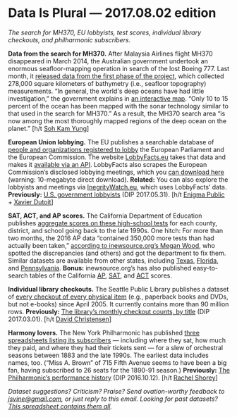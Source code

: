 Data Is Plural — 2017.08.02 edition
===================================

*The search for MH370, EU lobbyists, test scores, individual library checkouts, and philharmonic subscribers.*


__Data from the search for MH370.__ After Malaysia Airlines flight MH370 disappeared in March 2014, the Australian government undertook an enormous seafloor-mapping operation in search of the lost Boeing 777. Last month, it [released data from the first phase of the project](http://marine.projects.ga.gov.au/mh370-phase-one-data-release.html), which collected 278,000 square kilometers of bathymetry (i.e., seafloor topography) measurements. “In general, the world's deep oceans have had little investigation,” the government explains in [an interactive map](https://geoscience-au.maps.arcgis.com/apps/Cascade/index.html?appid=038a72439bfa4d28b3dde81cc6ff3214). “Only 10 to 15 percent of the ocean has been mapped with the sonar technology similar to that used in the search for MH370.” As a result, the MH370 search area “is now among the most thoroughly mapped regions of the deep ocean on the planet.” [h/t [Soh Kam Yung](https://news.ycombinator.com/item?id=14802105)]


__European Union lobbying.__ The EU publishes a searchable database of [people and organizations registered to lobby](http://ec.europa.eu/transparencyregister/public/homePage.do?redir=false&locale=en) the European Parliament and the European Commission. The website [LobbyFacts.eu](https://lobbyfacts.eu/) takes that data and makes it [available via an API](http://api.lobbyfacts.eu/docs/api). LobbyFacts also scrapes the European Commission’s disclosed lobbying meetings, which you [can download here](https://lobbyfacts.eu/transparency_meetings) (warning: 10-megabyte direct download). __Related:__ You can also explore the lobbyists and meetings via [InegrityWatch.eu](http://www.integritywatch.eu/), which uses LobbyFacts’ data. __Previously:__ [U.S. government lobbyists](https://www.data-is-plural.com/archive/2017-05-31-edition) (DIP 2017.05.31). [h/t [Enigma Public](http://mailchi.mp/2ad52d3e7df1/between-two-rows-july-2017?e=64b85561c3) + [Xavier Dutoit](https://github.com/tttp/doi/blob/master/data/fetch.sh)]


__SAT, ACT, and AP scores.__ The California Department of Education publishes [aggregate scores on these high-school tests](http://www.cde.ca.gov/ds/sp/ai/) for each county, district, and school going back to the late 1990s. One hitch: For more than two months, the 2016 AP data “contained 350,000 more tests than had actually been taken,” [according to inewsource.org’s Megan Wood](http://inewsource.org/2017/06/13/state-admits-posting-faulty-data/), who spotted the discrepancies (and others) and got the department to fix them. Similar datasets are available from other states, including [Texas](http://tea.texas.gov/acctres/sat_act_index.html), [Florida](http://www.fldoe.org/accountability/accountability-reporting/act-sat-ap-data/index.stml), and [Pennsylvania](http://www.education.pa.gov/K-12/Assessment%20and%20Accountability/Pages/SAT-and-ACT.aspx#tab-1). __Bonus:__ inewsource.org’s has also published easy-to-search tables of the California [AP](http://data.inewsource.org/interactives/california-ap-scores-2011-2016/), [SAT](http://data.inewsource.org/interactives/california-sat-scores-2011-2016/), and [ACT](http://data.inewsource.org/interactives/california-act-scores-2011-2016/) scores.


__Individual library checkouts.__ The Seattle Public Library publishes a dataset of [every checkout of every physical item](https://data.seattle.gov/dataset/Checkouts-by-Title-Physical-Items-/3h5r-qv5w) (e.g., paperback books and DVDs, but not e-books) since April 2005. It currently contains more than 90 million rows. __Previously:__ [The library’s monthly checkout counts, by title](https://www.data-is-plural.com/archive/2017-03-01-edition) (DIP 2017.03.01). [h/t [David Christensen](https://www.linkedin.com/in/davidrchristensen/)]


__Harmony lovers.__ The New York Philharmonic has published [three spreadsheets listing its subscribers](http://archives.nyphil.org/index.php/open-data) — including where they sat, how much they paid, and where they had their tickets sent — for a slew of orchestral seasons between 1883 and the late 1990s. The earliest data includes names, too. (“Miss A. Brown” of 715 Fifth Avenue seems to have been a big fan, having subscribed to 26 seats for the 1890-91 season.) __Previously:__ [The Philharmonic’s performance history](https://www.data-is-plural.com/archive/2016-10-12-edition) (DIP 2016.10.12). [h/t [Rachel Shorey](https://twitter.com/rachel_shorey/status/889944977282928641)]


*Dataset suggestions? Criticism? Praise? Send ovation-worthy feedback to <jsvine@gmail.com>, or just reply to this email. Looking for past datasets? [This spreadsheet contains them all](https://docs.google.com/spreadsheets/d/1wZhPLMCHKJvwOkP4juclhjFgqIY8fQFMemwKL2c64vk).*